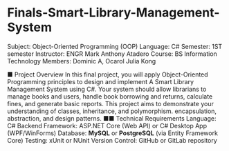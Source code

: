 # Finals-Smart-Library-Management-System
Subject: Object-Oriented Programming (OOP)
Language: C#
Semester: 1ST semester
Instructor: ENGR Mark Anthony Atadero
Course: BS Information Technology
Members:
Dominic A, Ocarol 
Julia Kong

■ Project Overview
In this final project, you will apply Object-Oriented Programming principles to design and implement
A Smart Library Management System using C#. Your system should allow librarians to manage
books and users, handle book borrowing and returns, calculate fines, and generate basic reports.
This project aims to demonstrate your understanding of classes, inheritance, and polymorphism.
encapsulation, abstraction, and design patterns.
■■ Technical Requirements
Language: C#
Backend Framework: ASP.NET Core (Web API) or C# Desktop App (WPF/WinForms)
Database: **MySQL** or **PostgreSQL** (via Entity Framework Core)
Testing: xUnit or NUnit
Version Control: GitHub or GitLab repository
